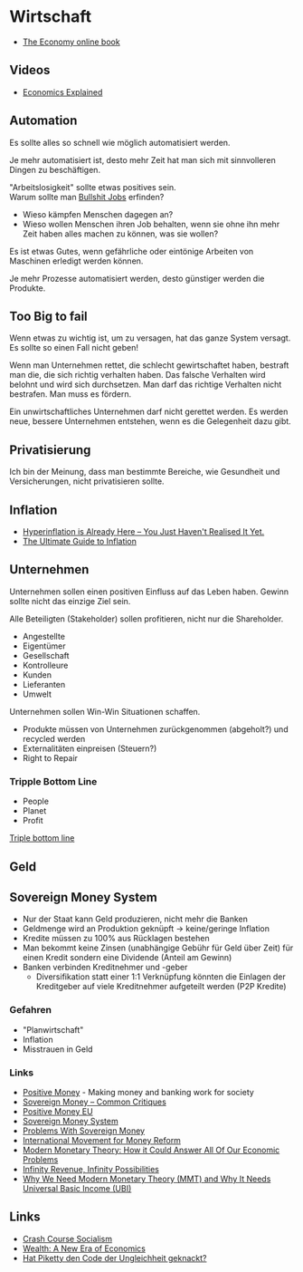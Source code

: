 # Wirtschaft

- [The Economy online book](https://core-econ.org/the-economy/book/text/0-3-contents.html)

## Videos

- [Economics Explained](https://www.youtube.com/user/JitaLounge)

## Automation

Es sollte alles so schnell wie möglich automatisiert werden.

Je mehr automatisiert ist, desto mehr Zeit hat man sich mit sinnvolleren Dingen zu beschäftigen.

"Arbeitslosigkeit" sollte etwas positives sein.  
Warum sollte man [Bullshit Jobs](https://www.goodreads.com/book/show/34466958-bullshit-jobs?ac=1&from_search=true&qid=P0l5XR0L09&rank=2) erfinden?

- Wieso kämpfen Menschen dagegen an?  
- Wieso wollen Menschen ihren Job behalten, wenn sie ohne ihn mehr Zeit haben alles machen zu können, was sie wollen?

Es ist etwas Gutes, wenn gefährliche oder eintönige Arbeiten von Maschinen erledigt werden können.

Je mehr Prozesse automatisiert werden, desto günstiger werden die Produkte.

## Too Big to fail

Wenn etwas zu wichtig ist, um zu versagen, hat das ganze System versagt. Es sollte so einen Fall nicht geben!

Wenn man Unternehmen rettet, die schlecht gewirtschaftet haben, bestraft man die, die sich richtig verhalten haben.
Das falsche Verhalten wird belohnt und wird sich durchsetzen. Man darf das richtige Verhalten nicht bestrafen. Man muss es fördern.

Ein unwirtschaftliches Unternehmen darf nicht gerettet werden. Es werden neue, bessere Unternehmen entstehen, wenn es die Gelegenheit dazu gibt.

## Privatisierung

Ich bin der Meinung, dass man bestimmte Bereiche, wie Gesundheit und Versicherungen, nicht privatisieren sollte.

## Inflation

- [Hyperinflation is Already Here – You Just Haven't Realised It Yet.](https://www.youtube.com/watch?v=1HmGLV46L60)
- [The Ultimate Guide to Inflation](https://www.lynalden.com/inflation/)

## Unternehmen

Unternehmen sollen einen positiven Einfluss auf das Leben haben. Gewinn sollte nicht das einzige Ziel sein. 

Alle Beteiligten (Stakeholder) sollen profitieren, nicht nur die Shareholder.

- Angestellte
- Eigentümer
- Gesellschaft
- Kontrolleure
- Kunden
- Lieferanten
- Umwelt

Unternehmen sollen Win-Win Situationen schaffen.

- Produkte müssen von Unternehmen zurückgenommen (abgeholt?) und recycled werden
- Externalitäten einpreisen (Steuern?)
- Right to Repair

### Tripple Bottom Line

- People
- Planet
- Profit

[Triple bottom line](https://en.wikipedia.org/wiki/Triple_bottom_line)

## Geld

## Sovereign Money System

- Nur der Staat kann Geld produzieren, nicht mehr die Banken
- Geldmenge wird an Produktion geknüpft -> keine/geringe Inflation
- Kredite müssen zu 100% aus Rücklagen bestehen
- Man bekommt keine Zinsen (unabhängige Gebühr für Geld über Zeit) für einen Kredit sondern eine Dividende (Anteil am Gewinn)
- Banken verbinden Kreditnehmer und -geber
    + Diversifikation statt einer 1:1 Verknüpfung könnten die Einlagen der Kreditgeber auf viele Kreditnehmer aufgeteilt werden (P2P Kredite)

### Gefahren

- "Planwirtschaft"
- Inflation
- Misstrauen in Geld

### Links

- [Positive Money](https://positivemoney.org/) - Making money and banking work for society
- [Sovereign Money – Common Critiques](https://positivemoney.org/our-proposals/sovereign-money-common-critiques/)
- [Positive Money EU](https://www.positivemoney.eu/)
- [Sovereign Money System](https://themoneyquestion.org/sovereign-money-system/)
- [Problems With Sovereign Money](https://www.continentaltelegraph.com/2018/11/problems-with-sovereign-money-mmt-and-the-benefits-of-the-current-system/)
- [International Movement for Money Reform](https://internationalmoneyreform.org/)
- [Modern Monetary Theory: How it Could Answer All Of Our Economic Problems](https://www.youtube.com/watch?v=N8HOWh8HPTo)
- [Infinity Revenue, Infinity Possibilities](https://www.notboring.co/p/infinity-revenue-infinity-possibilities)
- [Why We Need Modern Monetary Theory (MMT) and Why It Needs Universal Basic Income (UBI)](https://vocal.media/theSwamp/why-we-need-modern-monetary-theory-mmt-and-why-it-needs-universal-basic-income-ubi)

## Links

- [Crash Course Socialism](https://dessalines.github.io/essays/crash_course_socialism.html)
- [Wealth: A New Era of Economics](https://hackernoon.com/wealth-a-new-era-of-economics-ce8acd785441)
- [Hat Piketty den Code der Ungleichheit geknackt?](https://www.youtube.com/watch?v=kiRhwW-shBI)

